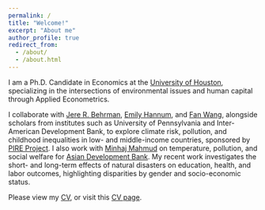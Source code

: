 ```yaml
---
permalink: /
title: "Welcome!"
excerpt: "About me"
author_profile: true
redirect_from:
  - /about/
  - /about.html
---
```


I am a Ph.D. Candidate in Economics at the [University of Houston](https://www.uh.edu/class/economics/), specializing in the intersections of environmental issues and human capital through Applied Econometrics. 

<!---
My research encompasses environment, health, education, labor, and inequality, particularly in developing countries. Recent work investigates the short- and long-term effects of climatic shocks on human capital, highlighting disparities by gender and socio-economic status. 
--->

I collaborate with [Jere R. Behrman](https://economics.sas.upenn.edu/people/jere-r-behrman), [Emily Hannum](https://sociology.sas.upenn.edu/people/emily-hannum), and [Fan Wang](https://fanwangecon.github.io/), alongside scholars from institutes such as University of Pennsylvania and Inter-American Development Bank, to explore climate risk, pollution, and childhood inequalities in low- and middle-income countries, sponsored by [PIRE Project](https://beta.nsf.gov/funding/opportunities/partnerships-international-research-education-pire-0). 
I also work with [Minhaj Mahmud](https://blogs.adb.org/author/minhaj-mahmud) on temperature, pollution, and social welfare for [Asian Development Bank](https://www.adb.org/). My recent work investigates the short- and long-term effects of natural disasters on education, health, and labor outcomes, highlighting disparities by gender and socio-economic status.

Please view my <a href="/YujieZhang_CV.pdf">CV</a>, or visit this [CV page](https://yujiezhangecon.github.io/cv/). 

<!-- 
Please view my <a href="/YujieZhang_CV.pdf">CV</a> and <a href="/YujieZhang_Resume.pdf">Resume</a>, or visit this [CV page](https://yujiezhangecon.github.io/cv/). 

Exploring [climate risk, pollution, and childhood inequalities in low- and middle-income countries](https://www.nsf.gov/awardsearch/showAward?AWD_ID=2230615), I collaborate with [Emily Hannum](https://sociology.sas.upenn.edu/people/emily-hannum), [Jere R. Behrman](https://economics.sas.upenn.edu/people/jere-r-behrman), and [Fan Wang](https://fanwangecon.github.io/)), alongside scholars from University of Pennsylvania, University of Houston, and research institues such as Asian Development Bank, Inter-American Development Bank, and World Bank. in [PIRE Project](https://beta.nsf.gov/funding/opportunities/partnerships-international-research-education-pire-0). 
I am also collaborating with [Minhaj Mahmud](https://blogs.adb.org/author/minhaj-mahmud) on climate change and human capital for [Asian Development Bank](https://www.adb.org/). 

## My research interests in topics related to environment, health, education, family, and gender inequality. My research investigates the human capital consequences of exposures to climatic shocks in both short-run and long-run, the heterogeneities across gender and socio-economic status, mostly in developing countries. 
## You can pronounce my name as "UG / You-Gee Cheung". This site is still under construction, so please forgive missing items such as pictures, descriptions, etc.

### Job Market Paper 

## Work in Progress 
-->



